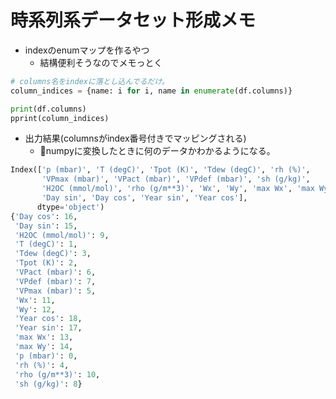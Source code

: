 # 時系列系データセット形成メモ

- indexのenumマップを作るやつ
  - 結構便利そうなのでメモっとく

```python
# columns名をindexに落とし込んでるだけ。
column_indices = {name: i for i, name in enumerate(df.columns)}

print(df.columns)
pprint(column_indices)
```

- 出力結果(columnsがindex番号付きでマッピングされる)
  - 🌟numpyに変換したときに何のデータかわかるようになる。

```python
Index(['p (mbar)', 'T (degC)', 'Tpot (K)', 'Tdew (degC)', 'rh (%)',
       'VPmax (mbar)', 'VPact (mbar)', 'VPdef (mbar)', 'sh (g/kg)',
       'H2OC (mmol/mol)', 'rho (g/m**3)', 'Wx', 'Wy', 'max Wx', 'max Wy',
       'Day sin', 'Day cos', 'Year sin', 'Year cos'],
      dtype='object')
{'Day cos': 16,
 'Day sin': 15,
 'H2OC (mmol/mol)': 9,
 'T (degC)': 1,
 'Tdew (degC)': 3,
 'Tpot (K)': 2,
 'VPact (mbar)': 6,
 'VPdef (mbar)': 7,
 'VPmax (mbar)': 5,
 'Wx': 11,
 'Wy': 12,
 'Year cos': 18,
 'Year sin': 17,
 'max Wx': 13,
 'max Wy': 14,
 'p (mbar)': 0,
 'rh (%)': 4,
 'rho (g/m**3)': 10,
 'sh (g/kg)': 8}
 ```
